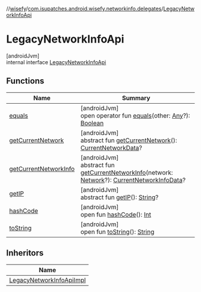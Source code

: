 //[wisefy](../../../index.md)/[com.isupatches.android.wisefy.networkinfo.delegates](../index.md)/[LegacyNetworkInfoApi](index.md)

# LegacyNetworkInfoApi

[androidJvm]\
internal interface [LegacyNetworkInfoApi](index.md)

## Functions

| Name | Summary |
|---|---|
| [equals](../../com.isupatches.android.wisefy.wifi.delegates/-legacy-wifi-delegate/index.md#585090901%2FFunctions%2F1622544596) | [androidJvm]<br>open operator fun [equals](../../com.isupatches.android.wisefy.wifi.delegates/-legacy-wifi-delegate/index.md#585090901%2FFunctions%2F1622544596)(other: [Any](https://kotlinlang.org/api/latest/jvm/stdlib/kotlin/-any/index.html)?): [Boolean](https://kotlinlang.org/api/latest/jvm/stdlib/kotlin/-boolean/index.html) |
| [getCurrentNetwork](get-current-network.md) | [androidJvm]<br>abstract fun [getCurrentNetwork](get-current-network.md)(): [CurrentNetworkData](../../com.isupatches.android.wisefy.networkinfo.entities/-current-network-data/index.md)? |
| [getCurrentNetworkInfo](get-current-network-info.md) | [androidJvm]<br>abstract fun [getCurrentNetworkInfo](get-current-network-info.md)(network: [Network](https://developer.android.com/reference/kotlin/android/net/Network.html)?): [CurrentNetworkInfoData](../../com.isupatches.android.wisefy.networkinfo.entities/-current-network-info-data/index.md)? |
| [getIP](get-i-p.md) | [androidJvm]<br>abstract fun [getIP](get-i-p.md)(): [String](https://kotlinlang.org/api/latest/jvm/stdlib/kotlin/-string/index.html)? |
| [hashCode](../../com.isupatches.android.wisefy.wifi.delegates/-legacy-wifi-delegate/index.md#1794629105%2FFunctions%2F1622544596) | [androidJvm]<br>open fun [hashCode](../../com.isupatches.android.wisefy.wifi.delegates/-legacy-wifi-delegate/index.md#1794629105%2FFunctions%2F1622544596)(): [Int](https://kotlinlang.org/api/latest/jvm/stdlib/kotlin/-int/index.html) |
| [toString](../../com.isupatches.android.wisefy.wifi.delegates/-legacy-wifi-delegate/index.md#1616463040%2FFunctions%2F1622544596) | [androidJvm]<br>open fun [toString](../../com.isupatches.android.wisefy.wifi.delegates/-legacy-wifi-delegate/index.md#1616463040%2FFunctions%2F1622544596)(): [String](https://kotlinlang.org/api/latest/jvm/stdlib/kotlin/-string/index.html) |

## Inheritors

| Name |
|---|
| [LegacyNetworkInfoApiImpl](../-legacy-network-info-api-impl/index.md) |

